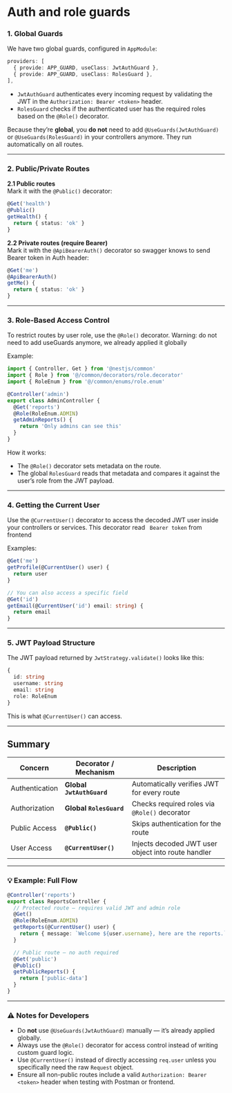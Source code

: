 
# Auth and role guards



### 1. Global Guards

We have two global guards, configured in `AppModule`:

```ts
providers: [
  { provide: APP_GUARD, useClass: JwtAuthGuard },
  { provide: APP_GUARD, useClass: RolesGuard },
],
```

* `JwtAuthGuard` authenticates every incoming request by validating the JWT in the `Authorization: Bearer <token>` header.
* `RolesGuard` checks if the authenticated user has the required roles based on the `@Role()` decorator.

Because they’re **global**, you **do not** need to add `@UseGuards(JwtAuthGuard)` or `@UseGuards(RolesGuard)` in your controllers anymore.
They run automatically on all routes.

---

### 2. Public/Private Routes

**2.1 Public routes**  
Mark it with the `@Public()` decorator:

```ts
@Get('health')
@Public()
getHealth() {
  return { status: 'ok' }
}
```
**2.2 Private routes (require Bearer)**  
Mark it with the `@ApiBearerAuth()` decorator so swagger knows to send Bearer token in Auth header:
```ts
@Get('me')
@ApiBearerAuth()
getMe() {
  return { status: 'ok' }
}
```
---

### 3. Role-Based Access Control

To restrict routes by user role, use the `@Role()` decorator.
Warning: do not need to add useGuards anymore, we already applied it globally

Example:

```ts
import { Controller, Get } from '@nestjs/common'
import { Role } from '@/common/decorators/role.decorator'
import { RoleEnum } from '@/common/enums/role.enum'

@Controller('admin')
export class AdminController {
  @Get('reports')
  @Role(RoleEnum.ADMIN)
  getAdminReports() {
    return 'Only admins can see this'
  }
}
```

How it works:

* The `@Role()` decorator sets metadata on the route.
* The global `RolesGuard` reads that metadata and compares it against the user’s role from the JWT payload.

---

### 4. Getting the Current User

Use the `@CurrentUser()` decorator to access the decoded JWT user inside your controllers or services.
This decorator read
``` Bearer token``` from frontend

Examples:

```ts
@Get('me')
getProfile(@CurrentUser() user) {
  return user
}

// You can also access a specific field
@Get('id')
getEmail(@CurrentUser('id') email: string) {
  return email
}
```


---

### 5. JWT Payload Structure

The JWT payload returned by `JwtStrategy.validate()` looks like this:

```ts
{
  id: string
  username: string
  email: string
  role: RoleEnum
}
```

This is what `@CurrentUser()` can access.

---

## Summary

| Concern        | Decorator / Mechanism     | Description                                        |
| -------------- | ------------------------- | -------------------------------------------------- |
| Authentication | **Global `JwtAuthGuard`** | Automatically verifies JWT for every route         |
| Authorization  | **Global `RolesGuard`**   | Checks required roles via `@Role()` decorator      |
| Public Access  | **`@Public()`**           | Skips authentication for the route                 |
| User Access    | **`@CurrentUser()`**      | Injects decoded JWT user object into route handler |

---

### 💡 Example: Full Flow

```ts
@Controller('reports')
export class ReportsController {
  // Protected route – requires valid JWT and admin role
  @Get()
  @Role(RoleEnum.ADMIN)
  getReports(@CurrentUser() user) {
    return { message: `Welcome ${user.username}, here are the reports.` }
  }

  // Public route – no auth required
  @Get('public')
  @Public()
  getPublicReports() {
    return ['public-data']
  }
}
```

---

### ⚠️ Notes for Developers

* Do **not** use `@UseGuards(JwtAuthGuard)` manually — it’s already applied globally.
* Always use the `@Role()` decorator for access control instead of writing custom guard logic.
* Use `@CurrentUser()` instead of directly accessing `req.user` unless you specifically need the raw `Request` object.
* Ensure all non-public routes include a valid `Authorization: Bearer <token>` header when testing with Postman or frontend.

